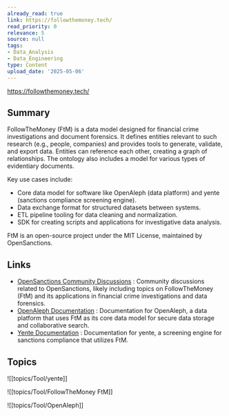 ```yaml
---
already_read: true
link: https://followthemoney.tech/
read_priority: 0
relevance: 5
source: null
tags:
- Data_Analysis
- Data_Engineering
type: Content
upload_date: '2025-05-06'
---
```


https://followthemoney.tech/
## Summary

FollowTheMoney (FtM) is a data model designed for financial crime investigations and document forensics. It defines entities relevant to such research (e.g., people, companies) and provides tools to generate, validate, and export data. Entities can reference each other, creating a graph of relationships. The ontology also includes a model for various types of evidentiary documents.

Key use cases include:
- Core data model for software like OpenAleph (data platform) and yente (sanctions compliance screening engine).
- Data exchange format for structured datasets between systems.
- ETL pipeline tooling for data cleaning and normalization.
- SDK for creating scripts and applications for investigative data analysis.

FtM is an open-source project under the MIT License, maintained by OpenSanctions.
## Links

- [OpenSanctions Community Discussions](https://discuss.opensanctions.org/) : Community discussions related to OpenSanctions, likely including topics on FollowTheMoney (FtM) and its applications in financial crime investigations and data forensics.
- [OpenAleph Documentation](https://openaleph.org/docs/) : Documentation for OpenAleph, a data platform that uses FtM as its core data model for secure data storage and collaborative search.
- [Yente Documentation](https://www.opensanctions.org/docs/yente/) : Documentation for yente, a screening engine for sanctions compliance that utilizes FtM.

## Topics

![[topics/Tool/yente]]

![[topics/Tool/FollowTheMoney FtM]]

![[topics/Tool/OpenAleph]]